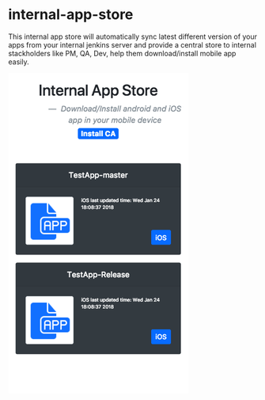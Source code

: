 # internal-app-store
This internal app store will automatically sync latest different version of your apps from your internal jenkins server and provide a central store to internal stackholders like PM, QA, Dev, help them download/install mobile app easily.

![alt text](https://github.com/luisxiaomai/Images/blob/master/Internal-App-Store/App_Store.png)

